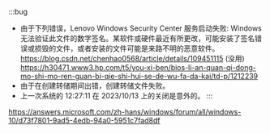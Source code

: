 :::bug
* 由于下列错误，Lenovo Windows Security Center 服务启动失败:  Windows 无法验证此文件的数字签名。某软件或硬件最近有所更改，可能安装了签名错误或损毁的文件，或者安装的文件可能是来路不明的恶意软件。 https://blog.csdn.net/chenhao0568/article/details/109451115 (没用)
https://h30471.www3.hp.com/t5/you-xi-ben/bios-li-an-quan-qi-dong-mo-shi-mo-ren-guan-bi-qie-shi-hui-se-de-wu-fa-da-kai/td-p/1212239
* 由于在创建转储期间出错，创建转储文件失败。
* 上一次系统的 12:27:11 在 ‎2023/‎10/‎13 上的关闭是意外的。
:::

https://answers.microsoft.com/zh-hans/windows/forum/all/windows-10/d73f7801-9ad5-4edb-94a0-5951c7fad8df